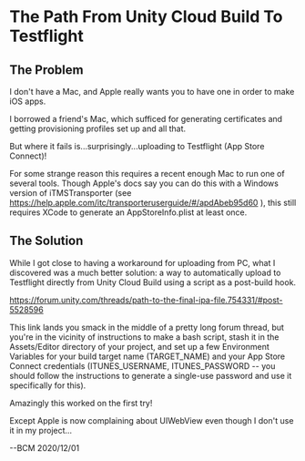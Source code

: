 # The Path From Unity Cloud Build To Testflight

## The Problem

I don't have a Mac, and Apple really wants you to have one in order to make iOS apps.

I borrowed a friend's Mac, which sufficed for generating certificates and getting provisioning profiles set up and all that.

But where it fails is...surprisingly...uploading to Testflight (App Store Connect)!

For some strange reason this requires a recent enough Mac to run one of several tools. Though Apple's docs say you can do this with a Windows version of iTMSTransporter (see https://help.apple.com/itc/transporteruserguide/#/apdAbeb95d60 ), this still requires XCode to generate an AppStoreInfo.plist at least once.

## The Solution

While I got close to having a workaround for uploading from PC, what I discovered was a much better solution: a way to automatically upload to Testflight directly from Unity Cloud Build using a script as a post-build hook.

https://forum.unity.com/threads/path-to-the-final-ipa-file.754331/#post-5528596

This link lands you smack in the middle of a pretty long forum thread, but you're in the vicinity of instructions to make a bash script, stash it in the Assets/Editor directory of your project, and set up a few Environment Variables for your build target name (TARGET_NAME) and your App Store Connect credentials (ITUNES_USERNAME, ITUNES_PASSWORD -- you should follow the instructions to generate a single-use password and use it specifically for this).

Amazingly this worked on the first try!

Except Apple is now complaining about UIWebView even though I don't use it in my project...

--BCM 2020/12/01